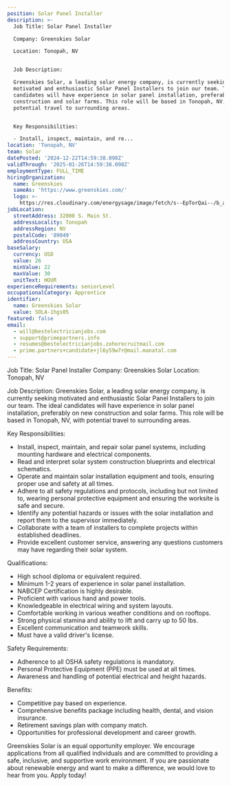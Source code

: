 ```yaml
---
position: Solar Panel Installer
description: >-
  Job Title: Solar Panel Installer

  Company: Greenskies Solar

  Location: Tonopah, NV


  Job Description:

  Greenskies Solar, a leading solar energy company, is currently seeking
  motivated and enthusiastic Solar Panel Installers to join our team. The ideal
  candidates will have experience in solar panel installation, preferably on new
  construction and solar farms. This role will be based in Tonopah, NV, with
  potential travel to surrounding areas.


  Key Responsibilities:

  - Install, inspect, maintain, and re...
location: 'Tonopah, NV'
team: Solar
datePosted: '2024-12-22T14:59:38.098Z'
validThrough: '2025-01-26T14:59:38.098Z'
employmentType: FULL_TIME
hiringOrganization:
  name: Greenskies
  sameAs: 'https://www.greenskies.com/'
  logo: >-
    https://res.cloudinary.com/energysage/image/fetch/s--EpTorQai--/b_auto,c_pad,f_auto,h_200,q_auto,w_200/https://es-media-prod.s3.amazonaws.com/media/supplier/logo/source/Greenskies_Clean_Focus_Company.jpg
jobLocation:
  streetAddress: 32000 S. Main St.
  addressLocality: Tonopah
  addressRegion: NV
  postalCode: '89049'
  addressCountry: USA
baseSalary:
  currency: USD
  value: 26
  minValue: 22
  maxValue: 30
  unitText: HOUR
experienceRequirements: seniorLevel
occupationalCategory: Apprentice
identifier:
  name: Greenskies Solar
  value: SOLA-1hgs05
featured: false
email:
  - will@bestelectricianjobs.com
  - support@primepartners.info
  - resumes@bestelectricianjobs.zohorecruitmail.com
  - prime.partners+candidate+jl6y59w7r@mail.manatal.com
---
```




Job Title: Solar Panel Installer
Company: Greenskies Solar
Location: Tonopah, NV

Job Description:
Greenskies Solar, a leading solar energy company, is currently seeking motivated and enthusiastic Solar Panel Installers to join our team. The ideal candidates will have experience in solar panel installation, preferably on new construction and solar farms. This role will be based in Tonopah, NV, with potential travel to surrounding areas.

Key Responsibilities:
- Install, inspect, maintain, and repair solar panel systems, including mounting hardware and electrical components.
- Read and interpret solar system construction blueprints and electrical schematics.
- Operate and maintain solar installation equipment and tools, ensuring proper use and safety at all times.
- Adhere to all safety regulations and protocols, including but not limited to, wearing personal protective equipment and ensuring the worksite is safe and secure.
- Identify any potential hazards or issues with the solar installation and report them to the supervisor immediately.
- Collaborate with a team of installers to complete projects within established deadlines.
- Provide excellent customer service, answering any questions customers may have regarding their solar system.

Qualifications:
- High school diploma or equivalent required.
- Minimum 1-2 years of experience in solar panel installation.
- NABCEP Certification is highly desirable.
- Proficient with various hand and power tools.
- Knowledgeable in electrical wiring and system layouts.
- Comfortable working in various weather conditions and on rooftops.
- Strong physical stamina and ability to lift and carry up to 50 lbs.
- Excellent communication and teamwork skills.
- Must have a valid driver's license.

Safety Requirements:
- Adherence to all OSHA safety regulations is mandatory.
- Personal Protective Equipment (PPE) must be used at all times.
- Awareness and handling of potential electrical and height hazards.

Benefits:
- Competitive pay based on experience.
- Comprehensive benefits package including health, dental, and vision insurance.
- Retirement savings plan with company match.
- Opportunities for professional development and career growth.

Greenskies Solar is an equal opportunity employer. We encourage applications from all qualified individuals and are committed to providing a safe, inclusive, and supportive work environment. If you are passionate about renewable energy and want to make a difference, we would love to hear from you. Apply today!
